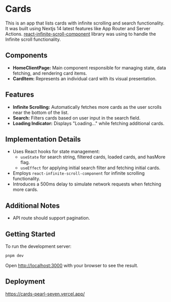 # Cards
This is an app that lists cards with infinite scrolling and search functionality. It was built using Nextjs 14 latest features like App Router and Server Actions. [react-infinite-scroll-component](https://www.npmjs.com/package/react-infinite-scroll-component) library was using to handle the Infinite scroll functionality.

## Components

- **HomeClientPage:** Main component responsible for managing state, data fetching, and rendering card items.
- **CardItem:** Represents an individual card with its visual presentation.

## Features

- **Infinite Scrolling:** Automatically fetches more cards as the user scrolls near the bottom of the list.
- **Search:** Filters cards based on user input in the search field.
- **Loading Indicator:** Displays "Loading..." while fetching additional cards.

## Implementation Details

- Uses React hooks for state management:
    - `useState` for search string, filtered cards, loaded cards, and hasMore flag.
    - `useEffect` for applying initial search filter and fetching initial cards.
- Employs `react-infinite-scroll-component` for infinite scrolling functionality.
- Introduces a 500ms delay to simulate network requests when fetching more cards.

## Additional Notes

- API route should support pagination.

## Getting Started

To run the development server:

```bash
pnpm dev
```

Open [http://localhost:3000](http://localhost:3000) with your browser to see the result.

## Deployment

https://cards-pearl-seven.vercel.app/
